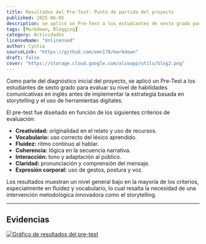 ```yaml
---
title: Resultados del Pre-Test- Punto de partida del proyecto
published: 2025-06-05
description: se aplicó un Pre-Test a los estudiantes de sexto grado para evaluar su nivel de habilidades comunicativas en inglés.
tags: [Markdown, Blogging]
category: Actividades
licenseName: "Unlicensed"
author: Cyntia
sourceLink: "https://github.com/emn178/markdown"
draft: false
cover: "https://storage.cloud.google.com/alcoapp/utils/blog2.png"
---
```

Como parte del diagnóstico inicial del proyecto, se aplicó un Pre-Test a los estudiantes de sexto grado para evaluar su nivel de habilidades comunicativas en inglés antes de implementar la estrategia basada en storytelling y el uso de herramientas digitales.

El pre-test fue diseñado en función de los siguientes criterios de evaluación:

- **Creatividad:** originalidad en el relato y uso de recursos.  
- **Vocabulario:** uso correcto del léxico aprendido.  
- **Fluidez:** ritmo continuo al hablar.  
- **Coherencia:** lógica en la secuencia narrativa.  
- **Interacción:** tono y adaptación al público.  
- **Claridad:** pronunciación y comprensión del mensaje.  
- **Expresión corporal:** uso de gestos, postura y voz.

Los resultados muestran un nivel general bajo en la mayoría de los criterios, especialmente en fluidez y vocabulario, lo cual resalta la necesidad de una intervención metodológica innovadora como el storytelling.

---

## Evidencias
[![Gráfico de resultados del pre-test](https://storage.cloud.google.com/alcoapp/utils/blog2.png)](https://storage.cloud.google.com/alcoapp/utils/blog2.png)  
